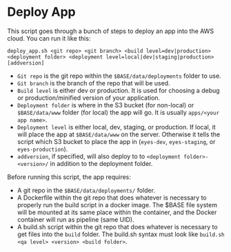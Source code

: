 # Deploy App

This script goes through a bunch of steps to deploy an app into the AWS cloud. You can run it like this:

```
deploy_app.sh <git repo> <git branch> <build level=dev|production> <deployment folder> <deployment level=local|dev|staging|production> [addversion]
```

* `Git repo` is the git repo within the `$BASE/data/deployments` folder to use.
* `Git branch` is the branch of the repo that will be used.
* `Build level` is either dev or production. It is used for choosing a debug or production/minified version of your application.
* `Deployment folder` is where in the S3 bucket (for non-local) or `$BASE/data/www` folder (for local) the app will go. It is usually `apps/<your app name>`.
* `Deployment level` is either local, dev, staging, or production. If local, it will place the app at `$BASE/data/www` on the server. Otherwise it tells the script which S3 bucket to place the app in (`eyes-dev`, `eyes-staging`, or `eyes-production`).
* `addversion`, if specified, will also deploy to to `<deployment folder>-<version>/` in addition to the deployment folder.

Before running this script, the app requires:

* A git repo in the `$BASE/data/deployments/` folder.
* A Dockerfile within the git repo that does whatever is necessary to properly run the build script in a docker image. The $BASE file system will be mounted at its same place within the container, and the Docker container will run as pipeline (same UID).
* A build.sh script within the git repo that does whatever is necessary to get files into the `build` folder. The build.sh syntax must look like `build.sh <qa level> <version> <build folder>`.
